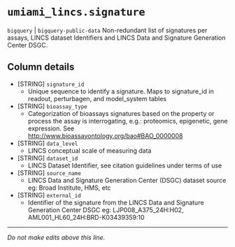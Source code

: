# `umiami_lincs.signature`
`bigquery` | `bigquery-public-data`
Non-redundant list of signatures per assays, LINCS dataset Identifiers and LINCS Data and Signature Generation Center DSGC.

## Column details
* [STRING]    `signature_id`
  - Unique sequence to identify a signature. Maps to signature_id in readout, perturbagen, and model_system tables
* [STRING]    `bioassay_type`
  - Categorization of bioassays signatures based on the property or process the assay is interrogating, e.g.: proteomics, epigenetic, gene expression. See http://www.bioassayontology.org/bao#BAO_0000008
* [STRING]    `data_level`
  - LINCS conceptual scale of measuring data
* [STRING]    `dataset_id`
  - LINCS Dataset Identifier, see citation guidelines under terms of use
* [STRING]    `source_name`
  - LINCS Data and Signature Generation Center (DSGC) dataset source eg: Broad Institute, HMS, etc
* [STRING]    `external_id`
  - Identifier of the signature from the LINCS Data and Signature Generation Center DSGC eg: LJP008_A375_24H:H02, AML001_HL60_24H:BRD-K03439359:10

-------------------------------------------------------------------------------
*Do not make edits above this line.*
